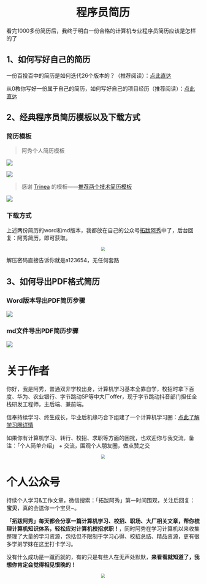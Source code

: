 <h1 align="center">
  程序员简历
</h1>

看完1000多份简历后，我终于明白一份合格的计算机专业程序员简历应该是怎样的了

## 1、如何写好自己的简历

一份百投百中的简历是如何迭代26个版本的？（推荐阅读）：[点此直达](https://interviewguide.cn/notes/05-xiustar/03-resume/01-01-%E4%B8%80%E4%BB%BD%E7%99%BE%E6%8A%95%E7%99%BE%E4%B8%AD%E7%9A%84%E8%AE%A1%E7%AE%97%E6%9C%BA%E6%A0%A1%E6%8B%9B%E7%AE%80%E5%8E%86%E6%98%AF%E5%A6%82%E4%BD%95%E8%BF%AD%E4%BB%A3%E8%B6%B3%E8%B6%B326%E7%89%88%E7%9A%84.html)

从0教你写好一份属于自己的简历，如何写好自己的项目经历（推荐阅读）：[点此直达](https://interviewguide.cn/notes/05-xiustar/03-resume/01-04%E8%BF%99%E5%91%A8%E6%94%B9%E4%BA%8690%E5%A4%9A%E4%BB%BD%E7%AE%80%E5%8E%86.html)

## 2、经典程序员简历模板以及下载方式

### 简历模板

> 阿秀个人简历模板

![](https://axiu-image-bed.oss-cn-shanghai.aliyuncs.com/img/202207231559887.png)

![](https://axiu-image-bed.oss-cn-shanghai.aliyuncs.com/img/202207231600904.png)

> 感谢 [Trinea](https://github.com/Trinea) 的模板——[推荐两个技术简历模板](http://b.codekk.com/detail/Trinea/%E6%8E%A8%E8%8D%90%E4%B8%A4%E4%B8%AA%E6%8A%80%E6%9C%AF%E7%AE%80%E5%8E%86%E6%A8%A1%E6%9D%BF)

![](https://axiu-image-bed.oss-cn-shanghai.aliyuncs.com/img/202207231500916.png)

### 下载方式

上述两份简历的word和md版本，我都放在自己的公众号[拓跋阿秀](https://mp.weixin.qq.com/s/gRw25aRFBVB0lUhBAJqV5g)中了，后台回复：阿秀简历，即可获取。

<div align="center">
  <img src="https://axiu-image-bed.oss-cn-shanghai.aliyuncs.com/img/202207231714905.png" style="zoom:67%;" />
</div>

解压密码直接告诉你就是a123654，无任何套路

## 3、如何导出PDF格式简历

### Word版本导出PDF简历步骤

![](https://axiu-image-bed.oss-cn-shanghai.aliyuncs.com/img/202207231602517.png)



### md文件导出PDF简历步骤

![](https://axiu-image-bed.oss-cn-shanghai.aliyuncs.com/img/202207231501905.png)





# 关于作者

你好，我是阿秀，普通双非学校出身，计算机学习基本全靠自学，校招时拿下百度、华为、农业银行、字节跳动SP等中大厂offer，现于字节跳动抖音部门担任全栈研发工程师，主后端、兼前端。

信奉持续学习、终生成长，毕业后机缘巧合下组建了一个计算机学习圈：[点此了解学习圈详情](https://interviewguide.cn/notes/05-xiustar/01-xiustar_reading_guide/01-introduce.html#%E9%98%BF%E7%A7%80%E7%BB%84%E5%BB%BA%E4%BA%86%E4%B8%80%E4%B8%AA%E6%A0%A1%E6%8B%9B%E5%AD%A6%E4%B9%A0%E5%9C%88%E5%AD%90)

如果你有计算机学习、转行、校招、求职等方面的困扰，也欢迎你与我交流，备注：「个人简单介绍」 + 交流，围观个人朋友圈，做点赞之交

<div align="center">
  <img src="https://axiu-image-bed.oss-cn-shanghai.aliyuncs.com/img/202207231638314.png" style="zoom: 67%;" />
</div>




# 个人公众号

持续个人学习&工作文章，微信搜索：「拓跋阿秀」第一时间围观，关注后回复：**宝贝**，真的会送你一个宝贝~。

**「拓跋阿秀」每天都会分享一篇计算机学习、校招、职场、大厂相关文章，帮你梳理计算机知识体系，轻松应对计算机校招求职！**，同时阿秀在学习计算机以来收集整理了大量的学习资源，包括但不限制于学习心得、校招总结、精品资源，更有很多学弟学妹在这里打卡学习。

没有什么成功是一蹴而就的，有的只是有些人在无声处默默，**来看看就知道了，我想你肯定会觉得相见恨晚的！**

<a name="公众号"></a>

<div align="center">
  <img src="https://axiu-image-bed.oss-cn-shanghai.aliyuncs.com/img/202207231714905.png" style="zoom:67%;" />
</div>









